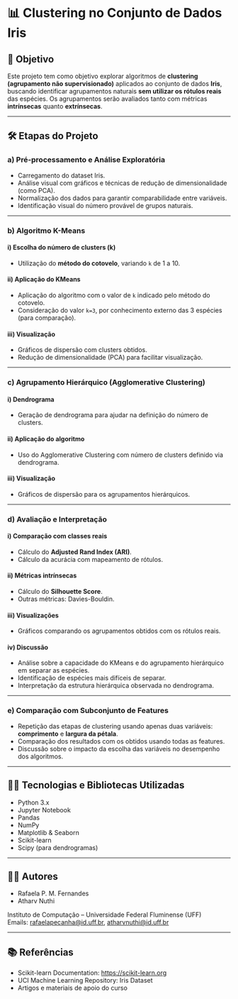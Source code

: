 # 📊 Clustering no Conjunto de Dados Iris

## 🎯 Objetivo

Este projeto tem como objetivo explorar algoritmos de **clustering (agrupamento não supervisionado)** aplicados ao conjunto de dados **Iris**, buscando identificar agrupamentos naturais **sem utilizar os rótulos reais** das espécies. Os agrupamentos serão avaliados tanto com métricas **intrínsecas** quanto **extrínsecas**.

---

## 🛠️ Etapas do Projeto

### a) Pré-processamento e Análise Exploratória

- Carregamento do dataset Iris.
- Análise visual com gráficos e técnicas de redução de dimensionalidade (como PCA).
- Normalização dos dados para garantir comparabilidade entre variáveis.
- Identificação visual do número provável de grupos naturais.

---

### b) Algoritmo K-Means

#### i) Escolha do número de clusters (k)
- Utilização do **método do cotovelo**, variando `k` de 1 a 10.

#### ii) Aplicação do KMeans
- Aplicação do algoritmo com o valor de `k` indicado pelo método do cotovelo.
- Consideração do valor `k=3`, por conhecimento externo das 3 espécies (para comparação).

#### iii) Visualização
- Gráficos de dispersão com clusters obtidos.
- Redução de dimensionalidade (PCA) para facilitar visualização.

---

### c) Agrupamento Hierárquico (Agglomerative Clustering)

#### i) Dendrograma
- Geração de dendrograma para ajudar na definição do número de clusters.

#### ii) Aplicação do algoritmo
- Uso do Agglomerative Clustering com número de clusters definido via dendrograma.

#### iii) Visualização
- Gráficos de dispersão para os agrupamentos hierárquicos.

---

### d) Avaliação e Interpretação

#### i) Comparação com classes reais
- Cálculo do **Adjusted Rand Index (ARI)**.
- Cálculo da acurácia com mapeamento de rótulos.

#### ii) Métricas intrínsecas
- Cálculo do **Silhouette Score**.
- Outras métricas: Davies-Bouldin.

#### iii) Visualizações
- Gráficos comparando os agrupamentos obtidos com os rótulos reais.

#### iv) Discussão
- Análise sobre a capacidade do KMeans e do agrupamento hierárquico em separar as espécies.
- Identificação de espécies mais difíceis de separar.
- Interpretação da estrutura hierárquica observada no dendrograma.

---

### e) Comparação com Subconjunto de Features

- Repetição das etapas de clustering usando apenas duas variáveis: **comprimento** e **largura da pétala**.
- Comparação dos resultados com os obtidos usando todas as features.
- Discussão sobre o impacto da escolha das variáveis no desempenho dos algoritmos.

---

## 👨‍💻 Tecnologias e Bibliotecas Utilizadas

- Python 3.x
- Jupyter Notebook
- Pandas
- NumPy
- Matplotlib & Seaborn
- Scikit-learn
- Scipy (para dendrogramas)

---

## 👩‍💻 Autores

- Rafaela P. M. Fernandes
- Atharv Nuthi

Instituto de Computação – Universidade Federal Fluminense (UFF)  
Emails: rafaelapecanha@id.uff.br, atharvnuthi@id.uff.br

---

## 📚 Referências

- Scikit-learn Documentation: https://scikit-learn.org
- UCI Machine Learning Repository: Iris Dataset
- Artigos e materiais de apoio do curso

